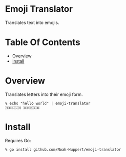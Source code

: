# Emoji Translator
Translates text into emojis.

# Table Of Contents
- [Overview](#overview)
- [Install](#install)

# Overview
Translates letters into their emoji form.

```
% echo "hello world" | emoji-translator
🇭🇪🇱🇱🇴 🇼🇴🇷🇱🇩
```

# Install
Requires Go:

```
% go install github.com/Noah-Huppert/emoji-translator
```
